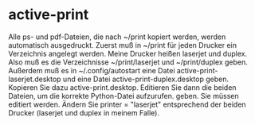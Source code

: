 # active-print
Alle ps- und pdf-Dateien, die nach ~/print kopiert werden, werden automatisch
ausgedruckt.
Zuerst muß in ~/print für jeden Drucker ein Verzeichnis angelegt werden.
Meine Drucker heißen laserjet und duplex.
Also muß es die Verzeichnisse ~/print/laserjet und ~/print/duplex geben.
Außerdem muß es in ~/.config/autostart eine Datei active-print-laserjet.desktop
und eine Datei active-print-duplex.desktop geben.
Kopieren Sie dazu active-print.desktop.
Editieren Sie dann die beiden Dateien, um die korrekte Python-Datei aufzurufen. 
geben.
Sie müssen editiert werden.
Ändern Sie printer = "laserjet" entsprechend der beiden Drucker (laserjet und duplex in meinem Falle).
